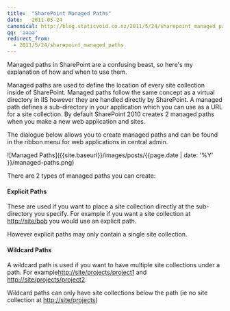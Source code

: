 ```yaml
---
title:  "SharePoint Managed Paths"
date:   2011-05-24
canonical: http://blog.staticvoid.co.nz/2011/5/24/sharepoint_managed_paths
qq: 'aaaa'
redirect_from:
  - 2011/5/24/sharepoint_managed_paths
---
```

Managed paths in SharePoint are a confusing beast, so here's my explanation of how and when to use them.

Managed paths are used to define the location of every site collection inside of SharePoint. Managed paths follow the same concept as a virtual directory in IIS however they are handled directly by SharePoint. A managed path defines a sub-directory in your application which you can use as a URL for a site collection. By default SharePoint 2010 creates 2 managed paths when you make a new web application and sites.

The dialogue below allows you to create managed paths and can be found in the ribbon menu for web applications in central admin.

![Managed Paths]({{site.baseurl}}/images/posts/{{page.date | date: '%Y' }}/managed-paths.png)

There are 2 types of managed paths you can create:

#### Explicit Paths
These are used if you want to place a site collection directly at the sub-directory you specify. For example if you want a site collection at [http://site/bob](#) you would use an explicit path.

However explicit paths may only contain a single site collection.

#### Wildcard Paths
A wildcard path is used if you want to have multiple site collections under a path. For example[http://site/projects/project1](#) and [http://site/projects/project2](#).

Wildcard paths can only have site collections below the path (ie no site collection at [http://site/projects](#))
